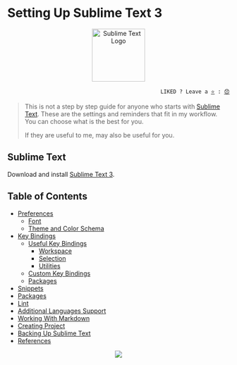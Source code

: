 # Setting Up Sublime Text 3

<p align="center"><img src="https://upload.wikimedia.org/wikipedia/en/d/d2/Sublime_Text_3_logo.png" alt="Sublime Text Logo" width="120" ></p>

<p align="right">
  <code>LIKED ? Leave a <a href="https://github.com/tiagoporto/setting-up-sublime-text/stargazers">⭐</a> : <a href="https://github.com/tiagoporto/setting-up-sublime-text/issues">😞</a></code>
</p>


> This is not a step by step guide for anyone who starts with [Sublime Text](http://www.sublimetext.com/). These are the settings and reminders that fit in my workflow. You can choose what is the best for you.
>
> If they are useful to me, may also be useful for you.

## Sublime Text

Download and install [Sublime Text 3](http://www.sublimetext.com/3).

## Table of Contents
* [Preferences](https://github.com/tiagoporto/setting-up-sublime-text/wiki/01-Preferences)
    * [Font](https://github.com/tiagoporto/setting-up-sublime-text/wiki/01-Preferences#font)
    * [Theme and Color Schema](https://github.com/tiagoporto/setting-up-sublime-text/wiki/01-Preferences#theme-and-color-schema)
* [Key Bindings](https://github.com/tiagoporto/setting-up-sublime-text/wiki/02-Key-Bindings)
    * [Useful Key Bindings](https://github.com/tiagoporto/setting-up-sublime-text/wiki/02-Key-Bindings#useful-key-bindings)
        - [Workspace](https://github.com/tiagoporto/setting-up-sublime-text/wiki/02-Key-Bindings#workspace)
        - [Selection](https://github.com/tiagoporto/setting-up-sublime-text/wiki/02-Key-Bindings#selection)
        - [Utilities](https://github.com/tiagoporto/setting-up-sublime-text/wiki/02-Key-Bindings#utilities)
    * [Custom Key Bindings](https://github.com/tiagoporto/setting-up-sublime-text/wiki/02-Key-Bindings#custom-key-bindings)
    * [Packages](https://github.com/tiagoporto/setting-up-sublime-text/wiki/02-Key-Bindings#packages)
* [Snippets](https://github.com/tiagoporto/setting-up-sublime-text/wiki/03-Snippets)
* [Packages](https://github.com/tiagoporto/setting-up-sublime-text/wiki/04-Packages)
* [Lint](https://github.com/tiagoporto/setting-up-sublime-text/wiki/05-Lint)
* [Additional Languages Support](https://github.com/tiagoporto/setting-up-sublime-text/wiki/06-Additional-Languages-Support)
* [Working With Markdown](https://github.com/tiagoporto/setting-up-sublime-text/wiki/07-Working-with-Markdown)
* [Creating Project](https://github.com/tiagoporto/setting-up-sublime-text/wiki/08-Creating-Project)
* [Backing Up Sublime Text](https://github.com/tiagoporto/setting-up-sublime-text/wiki/09-Backing-Up-Sublime-text)
* [References](https://github.com/tiagoporto/setting-up-sublime-text/wiki/10-References)

<p align="center"><img src="https://forthebadge.com/images/badges/built-with-love.svg"/></p> 
